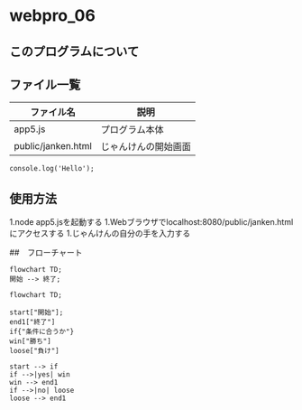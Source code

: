 # webpro_06

## このプログラムについて

## ファイル一覧


ファイル名 | 説明
-|-
app5.js | プログラム本体
public/janken.html | じゃんけんの開始画面
```javascripts
console.log('Hello');
```

## 使用方法

1.node app5.jsを起動する
1.Webブラウザでlocalhost:8080/public/janken.htmlにアクセスする
1.じゃんけんの自分の手を入力する

##　フローチャート

```mermaid
flowchart TD;
開始 --> 終了;
```
```mermaid
flowchart TD;

start["開始"];
end1["終了"]
if{"条件に合うか"}
win["勝ち"]
loose["負け"]

start --> if
if -->|yes| win
win --> end1
if -->|no| loose
loose --> end1
```